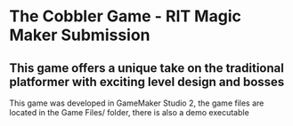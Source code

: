 # The Cobbler Game - RIT Magic Maker Submission
## This game offers a unique take on the traditional platformer with exciting level design and bosses
This game was developed in GameMaker Studio 2, the game files are located in the Game Files/ folder, there
is also a demo executable
